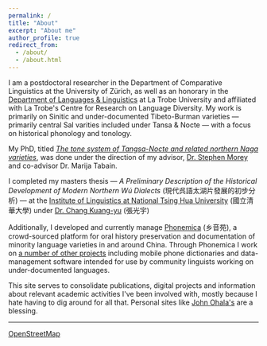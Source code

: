 ```yaml
---
permalink: /
title: "About"
excerpt: "About me"
author_profile: true
redirect_from: 
  - /about/
  - /about.html
---
```


I am a postdoctoral researcher in the Department of Comparative Linguistics at the University of Zürich, as well as an honorary in the [Department of Languages & Linguistics](https://www.latrobe.edu.au/languages-and-linguistics) at La Trobe University and affiliated with La Trobe's Centre for Research on Language Diversity. My work is primarily on Sinitic and under-documented Tibeto-Burman varieties — primarily central Sal varities included under Tansa & Nocte — with a focus on historical phonology and tonology.

My PhD, titled [_The tone system of Tangsa-Nocte and related northern Naga varieties_](http://arrow.latrobe.edu.au:8080/vital/access/manager/Repository/latrobe:43159), was done under the direction of my advisor, [Dr. Stephen Morey](https://scholars.latrobe.edu.au/display/smorey) and co-advisor Dr. Marija Tabain.

I completed my masters thesis — _A Preliminary Description of the Historical Development of Modern Northern Wú Dialects_ (現代呉語太湖片發展的初步分析) — at the [Institute of Linguistics at National Tsing Hua University](http://www.ling.nthu.edu.tw/bin/home.php) (國立清華大學) under [Dr. Chang Kuang-yu](http://ling.web.nthu.edu.tw/files/14-1264-125505,r6426-1.php?Lang=zh-tw) (張光宇)

Additionally, I developed and currently manage [Phonemica](http://phonemica.net) (乡音苑), a crowd-sourced platform for oral history preservation and documentation of minority language varieties in and around China. Through Phonemica I work on [a number of other projects](https://github.com/phonemica) including mobile phone dictionaries and data-management software intended for use by community linguists working on under-documented languages.

This site serves to consolidate publications, digital projects and information about relevant academic activities I've been involved with, mostly because I hate having to dig around for all that. Personal sites like [John Ohala's](http://linguistics.berkeley.edu/~ohala/) are a blessing.

---

[OpenStreetMap](https://www.openstreetmap.org/user/kprkr)
